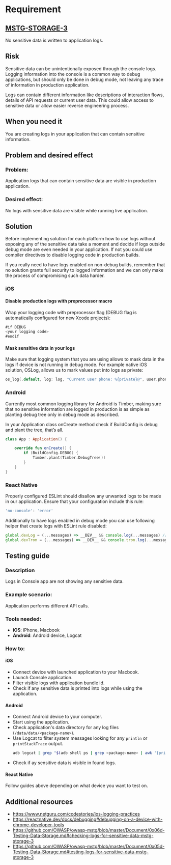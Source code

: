 # Requirement
## [MSTG-STORAGE-3](https://mobile-security.gitbook.io/masvs/security-requirements/0x07-v2-data_storage_and_privacy_requirements)
No sensitive data is written to application logs.

## Risk
Sensitive data can be unintentionally exposed through the console logs. Logging information into the console is a common way to debug applications, but should only be done in debug mode, not leaving any trace of information in production application.

Logs can contain different information like descriptions of interaction flows, details of API requests or current user data. This could allow access to sensitive data or allow easier reverse engineering process.

## When you need it
You are creating logs in your application that can contain sensitive information.

## Problem and desired effect
### Problem:
Application logs that can contain sensitive data are visible in production application.

### Desired effect:
No logs with sensitive data are visible while running live application.

## Solution
Before implementing solution for each platform how to use logs without exposing any of the sensitive data take a moment and decide if logs outside debug mode are even needed in your application. If not you could use compiler directives to disable logging code in production builds. 

If you really need to have logs enabled on non-debug builds, remember that no solution grants full security to logged information and we can only make the process of compromising such data harder.

### iOS
#### **Disable production logs with preprocessor macro**
Wrap your logging code with preprocessor flag (DEBUG flag is automatically configured for new Xcode projects):
```swift
#if DEBUG
<your logging code>
#endif
```

#### **Mask sensitive data in your logs**
Make sure that logging system that you are using allows to mask data in the logs if device is not running in debug mode. For example native iOS solution, OSLog, allows us to mark values put into logs as private:
```swift
os_log(.default, log: log, "Current user phone: %{private}@", user.phoneNumber)
```

### Android
Currently most common logging library for Android is Timber, making sure that no sensitive information are logged in production is as simple as planting debug tree only in debug mode as described.

In your Application class onCreate method check if BuildConfig is debug and plant the tree, that’s all.
```kotlin
class App : Application() {

    override fun onCreate() {
        if (BuildConfig.DEBUG) {
            Timber.plant(Timber.DebugTree())
        }
    }
}
```

### React Native
Properly configured ESLint should disallow any unwanted logs to be made in our application. Ensure that your configuration include this rule:
```javascript
'no-console': 'error'
```
Additionally to have logs enabled in debug mode you can use following helper that create logs with ESLint rule disabled:
```javascript
global.devLog = (...messages) => __DEV__ && console.log(...messages) // eslint-disable-line no-console, max-len
global.devTron = (...messages) => __DEV__ && console.tron.log(...messages) // eslint-disable-line no-console, max-len
```

## Testing guide
### Description
Logs in Console app are not showing any sensitive data.

### Example scenario:
Application performs different API calls.

### Tools needed:
- **iOS**: iPhone, Macbook
- **Android**: Android device, Logcat

### How to:
#### **iOS**
- Connect device with launched application to your Macbook.
- Launch Console application.
- Filter visible logs with application bundle id.
- Check if any sensitive data is printed into logs while using the application.

#### **Android**
- Connect Android device to your computer.
- Start using the application.
- Check application's data directory for any log files (`/data/data/<package-name>`).
- Use Logcat to filter system messages looking for any `println` or `printStackTrace` output.
    ```bash
    adb logcat | grep "$(adb shell ps | grep <package-name> | awk '{print $2}')"
    ```
- Check if ay sensitive data is visible in found logs.

#### **React Native**
Follow guides above depending on what device you want to test on.

## Additional resources
- https://www.netguru.com/codestories/ios-logging-practices
- https://reactnative.dev/docs/debugging#debugging-on-a-device-with-chrome-developer-tools
- https://github.com/OWASP/owasp-mstg/blob/master/Document/0x06d-Testing-Data-Storage.md#checking-logs-for-sensitive-data-mstg-storage-3
- https://github.com/OWASP/owasp-mstg/blob/master/Document/0x05d-Testing-Data-Storage.md#testing-logs-for-sensitive-data-mstg-storage-3